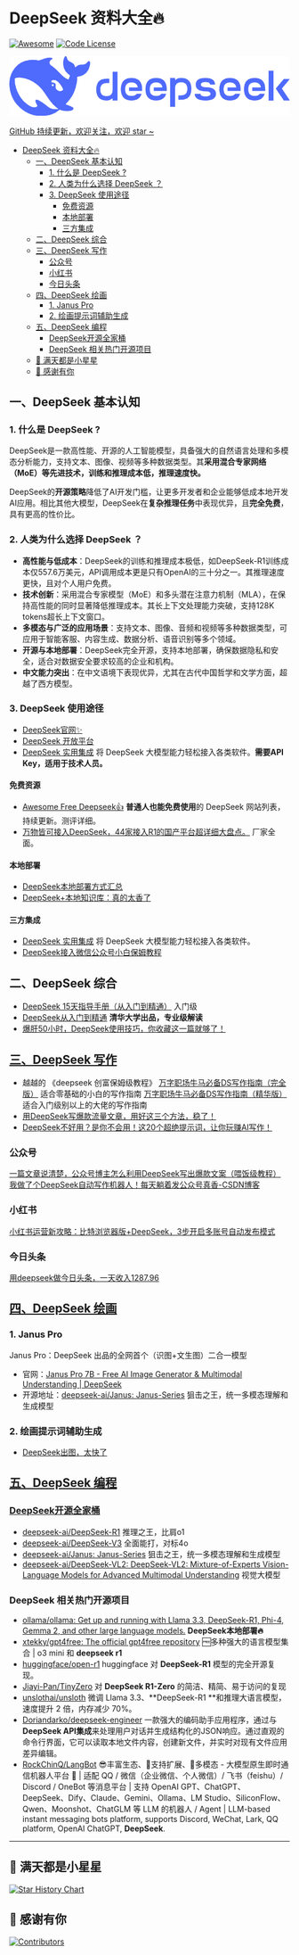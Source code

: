 # DeepSeek 资料大全🔥

[![Awesome](https://awesome.re/badge.svg)](https://awesome.re) [![Code License](https://img.shields.io/badge/License-MIT-green.svg)](https://github.com/East196/awesome-deepseek/blob/main/LICENSE)

![DeepSeek](deepseek-header.webp)

[GitHub 持续更新，欢迎关注，欢迎 star ~](https://github.com/East196/awesome-deepseek)

- [DeepSeek 资料大全🔥](#deepseek-资料大全)
  - [一、DeepSeek 基本认知](#一deepseek-基本认知)
    - [1. 什么是 DeepSeek ?](#1-什么是-deepseek-)
    - [2. 人类为什么选择 DeepSeek ？](#2-人类为什么选择-deepseek-)
    - [3. DeepSeek 使用途径](#3-deepseek-使用途径)
      - [免费资源](#免费资源)
      - [本地部署](#本地部署)
      - [三方集成](#三方集成)
  - [二、DeepSeek 综合](#二deepseek-综合)
  - [三、DeepSeek 写作](#三deepseek-写作)
    - [公众号](#公众号)
    - [小红书](#小红书)
    - [今日头条](#今日头条)
  - [四、DeepSeek 绘画](#四deepseek-绘画)
    - [1. Janus Pro](#1-janus-pro)
    - [2. 绘画提示词辅助生成](#2-绘画提示词辅助生成)
  - [五、DeepSeek 编程](#五deepseek-编程)
    - [DeepSeek开源全家桶](#deepseek开源全家桶)
    - [DeepSeek 相关热门开源项目](#deepseek-相关热门开源项目)
  - [🌟 满天都是小星星](#-满天都是小星星)
  - [💞 感谢有你](#-感谢有你)


## 一、DeepSeek 基本认知

### 1. 什么是 DeepSeek ?

DeepSeek是一款高性能、开源的人工智能模型，具备强大的自然语言处理和多模态分析能力，支持文本、图像、视频等多种数据类型。其**采用混合专家网络（MoE）等先进技术，训练和推理成本低，推理速度快。**

DeepSeek的**开源策略**降低了AI开发门槛，让更多开发者和企业能够低成本地开发AI应用。相比其他大模型，DeepSeek在**复杂推理任务**中表现优异，且**完全免费**，具有更高的性价比。

### 2. 人类为什么选择 DeepSeek ？
- **高性能与低成本**：DeepSeek的训练和推理成本极低，如DeepSeek-R1训练成本仅557.6万美元，API调用成本更是只有OpenAI的三十分之一。其推理速度更快，且对个人用户免费。
- **技术创新**：采用混合专家模型（MoE）和多头潜在注意力机制（MLA），在保持高性能的同时显著降低推理成本。其长上下文处理能力突破，支持128K tokens超长上下文窗口。
- **多模态与广泛的应用场景**：支持文本、图像、音频和视频等多种数据类型，可应用于智能客服、内容生成、数据分析、语音识别等多个领域。
- **开源与本地部署**：DeepSeek完全开源，支持本地部署，确保数据隐私和安全，适合对数据安全要求较高的企业和机构。
- **中文能力突出**：在中文语境下表现优异，尤其在古代中国哲学和文学方面，超越了西方模型。

### 3. DeepSeek 使用途径
- [DeepSeek官网✨](https://chat.deepseek.com/)
- [DeepSeek 开放平台](https://platform.deepseek.com/usage )
- [DeepSeek 实用集成](https://github.com/deepseek-ai/awesome-deepseek-integration/blob/main/README_cn.md ) 将 DeepSeek 大模型能力轻松接入各类软件。**需要API Key，适用于技术人员。**

#### 免费资源
- [Awesome Free Deepseek👍](https://github.com/East196/awesome-free-deepseek/ ) **普通人也能免费使用**的 DeepSeek 网站列表，持续更新。测评详细。
- [万物皆可接入DeepSeek，44家接入R1的国产平台超详细大盘点。](https://mp.weixin.qq.com/s/w96jab4RYP_XIZJG1c94lQ ) 厂家全面。
#### 本地部署
- [DeepSeek本地部署方式汇总](https://mp.weixin.qq.com/s/MkUj5B5rJFbwtFVWIXY5Jg )
- [DeepSeek+本地知识库：真的太香了](https://mp.weixin.qq.com/s/IKoBga2iKfpkdD4Qgy8iLg )
#### 三方集成
- [DeepSeek 实用集成](https://github.com/deepseek-ai/awesome-deepseek-integration/blob/main/README_cn.md ) 将 DeepSeek 大模型能力轻松接入各类软件。
- [DeepSeek接入微信公众号小白保姆教程](https://zhuanlan.zhihu.com/p/20940256320 )


## 二、DeepSeek 综合
- [DeepSeek 15天指导手册（从入门到精通）](https://cloud.tencent.com/developer/news/2145941 ) 入门级
- [DeepSeek从入门到精通](<assets/DeepSeek从入门到精通_清华大学.pdf>) **清华大学出品，专业级解读**
- [爆肝50小时，DeepSeek使用技巧，你收藏这一篇就够了！](https://www.53ai.com/news/tishicijiqiao/2025020128143.html )


## [三、DeepSeek 写作](deepseek-write.md)

- 越越的 《deepseek 创富保姆级教程》
[​万字职场牛马必备DS写作指南（完全版）](https://txt6wm3b04b.feishu.cn/docx/Mmuad0w8JoIAoHxwKZacJw4cnlh ) 适合零基础的小白的写作指南
[‌​​​​​​⁠⁠万字职场牛马必备DS写作指南（精华版）](https://txt6wm3b04b.feishu.cn/docx/KfBEdUIlgo9mABxnKg9cXDpinHc ) 适合入门级别以上的大佬的写作指南
- [用DeepSeek写爆款流量文章，用好这三个方法，稳了！](https://mp.weixin.qq.com/s/GbY-Ia5EfwQMfHT5XU9FUQ )
- [DeepSeek不好用？是你不会用！这20个超绝提示词，让你玩赚AI写作！](https://mp.weixin.qq.com/s/ar5_7flVCceG0QTl0uhS7w )

### 公众号
[一篇文章说清楚，公众号博主怎么利用DeepSeek写出爆款文案（喂饭级教程）](https://zhuanlan.zhihu.com/p/22693340377 )
[我做了个DeepSeek自动写作机器人！每天躺着发公众号真香-CSDN博客](https://blog.csdn.net/u014534808/article/details/145415301 )

### 小红书
[小红书运营新攻略：比特浏览器版+DeepSeek，3步开启多账号自动发布模式](https://mp.weixin.qq.com/s/NqlfluNlmCjzcoFiuVFZBQ )

### 今日头条
[用deepseek做今日头条，一天收入1287.96](https://mp.weixin.qq.com/s/NKRkjKrZK4PLgMDpWZCAHg )

## [四、DeepSeek 绘画](deepseek-craw.md )

### 1. Janus Pro
Janus Pro：DeepSeek 出品的全网首个（识图+文生图）二合一模型
- 官网：[Janus Pro 7B - Free AI Image Generator & Multimodal Understanding | DeepSeek](https://januspro.org/ )
- 开源地址：[deepseek-ai/Janus: Janus-Series](https://github.com/deepseek-ai/Janus ) 狙击之王，统一多模态理解和生成模型


### 2. 绘画提示词辅助生成
- [DeepSeek出图，太快了](https://mp.weixin.qq.com/s/iczAD3YcRjrXyxUIsDw7WQ )

## [五、DeepSeek 编程](deepseek-code.md )

### [DeepSeek开源全家桶](https://github.com/deepseek-ai )
- [deepseek-ai/DeepSeek-R1](https://github.com/deepseek-ai/DeepSeek-R1 ) 推理之王，比肩o1
- [deepseek-ai/DeepSeek-V3](https://github.com/deepseek-ai/DeepSeek-V3 ) 全面能打，对标4o
- [deepseek-ai/Janus: Janus-Series](https://github.com/deepseek-ai/Janus ) 狙击之王，统一多模态理解和生成模型
- [deepseek-ai/DeepSeek-VL2: DeepSeek-VL2: Mixture-of-Experts Vision-Language Models for Advanced Multimodal Understanding](https://github.com/deepseek-ai/DeepSeek-VL2 ) 视觉大模型

### DeepSeek 相关热门开源项目
- [ollama/ollama: Get up and running with Llama 3.3, DeepSeek-R1, Phi-4, Gemma 2, and other large language models.](https://github.com/ollama/ollama ) **DeepSeek本地部署🔥**
- [xtekky/gpt4free: The official gpt4free repository](https://github.com/xtekky/gpt4free ) 🆓多种强大的语言模型集合 | o3 mini 和 **deepseek r1**
- [huggingface/open-r1](https://github.com/huggingface/open-r1 ) huggingface 对 **DeepSeek-R1** 模型的完全开源复现。
- [Jiayi-Pan/TinyZero](https://github.com/Jiayi-Pan/TinyZero ) 对 **DeepSeek R1-Zero** 的简洁、精简、易于访问的复现
- [unslothai/unsloth](https://github.com/unslothai/unsloth ) 微调 Llama 3.3、**DeepSeek-R1 **和推理大语言模型，速度提升 2 倍，内存减少 70%。
- [Doriandarko/deepseek-engineer](https://github.com/Doriandarko/deepseek-engineer ) 一款强大的编码助手应用程序，通过与**DeepSeek API集成**来处理用户对话并生成结构化的JSON响应。通过直观的命令行界面，它可以读取本地文件内容，创建新文件，并实时对现有文件应用差异编辑。
- [RockChinQ/LangBot](https://github.com/RockChinQ/LangBot ) 😎丰富生态、🧩支持扩展、🦄多模态 - 大模型原生即时通信机器人平台 🤖 | 适配 QQ / 微信（企业微信、个人微信）/ 飞书（feishu）/ Discord / OneBot 等消息平台 | 支持 OpenAI GPT、ChatGPT、DeepSeek、Dify、Claude、Gemini、Ollama、LM Studio、SiliconFlow、Qwen、Moonshot、ChatGLM 等 LLM 的机器人 / Agent | LLM-based instant messaging bots platform, supports Discord, WeChat, Lark, QQ platform, OpenAI ChatGPT, **DeepSeek**.

---
## 🌟 满天都是小星星

[![Star History Chart](https://api.star-history.com/svg?repos=East196/awesome-deepseek&type=Date)](https://star-history.com/#East196/awesome-deepseek&Date)

## 💞 感谢有你

[![Contributors](https://contrib.rocks/image?repo=East196/awesome-deepseek)](https://github.com/East196/awesome-deepseek/graphs/contributors)

